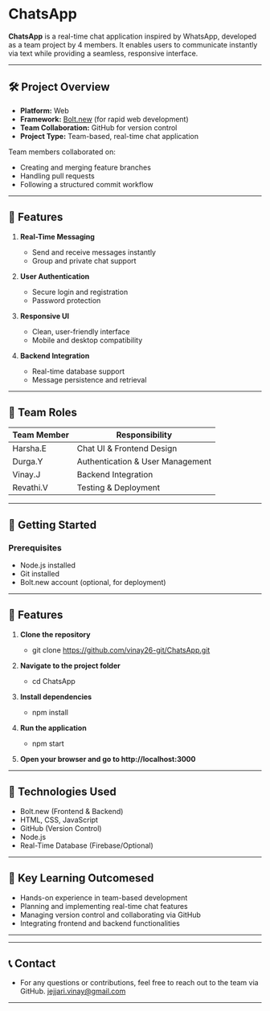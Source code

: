 # ChatsApp

**ChatsApp** is a real-time chat application inspired by WhatsApp, developed as a team project by 4 members. It enables users to communicate instantly via text while providing a seamless, responsive interface.

---

## 🛠️ Project Overview

- **Platform:** Web  
- **Framework:** [Bolt.new](https://bolt.new) (for rapid web development)  
- **Team Collaboration:** GitHub for version control  
- **Project Type:** Team-based, real-time chat application  

Team members collaborated on:  
- Creating and merging feature branches  
- Handling pull requests  
- Following a structured commit workflow  
 
---

## 🔹 Features

1. **Real-Time Messaging**  
   - Send and receive messages instantly  
   - Group and private chat support  

2. **User Authentication**  
   - Secure login and registration  
   - Password protection  

3. **Responsive UI**  
   - Clean, user-friendly interface  
   - Mobile and desktop compatibility  

4. **Backend Integration**  
   - Real-time database support  
   - Message persistence and retrieval  

---

## 👥 Team Roles

| Team Member |           Responsibility         |
|------------ |----------------------------------|
| Harsha.E    | Chat UI & Frontend Design        |
| Durga.Y     | Authentication & User Management |
| Vinay.J     | Backend Integration              |
| Revathi.V   | Testing & Deployment             |

---

## 🚀 Getting Started

### Prerequisites
- Node.js installed  
- Git installed  
- Bolt.new account (optional, for deployment)

---

## 🔹 Features

1. **Clone the repository**  
   - git clone https://github.com/vinay26-git/ChatsApp.git
   
2. **Navigate to the project folder**  
   - cd ChatsApp

3. **Install dependencies**  
   - npm install

4. **Run the application**  
   -  npm start
     
5. **Open your browser and go to http://localhost:3000**  
   
---

## 🔗 Technologies Used

  - Bolt.new (Frontend & Backend)
  - HTML, CSS, JavaScript
  - GitHub (Version Control)
  - Node.js
  - Real-Time Database (Firebase/Optional)

---

## 📌 Key Learning Outcomesed

  - Hands-on experience in team-based development
  - Planning and implementing real-time chat features
  - Managing version control and collaborating via GitHub
  - Integrating frontend and backend functionalities

---

---

## 📞 Contact

  - For any questions or contributions, feel free to reach out to the team via GitHub.
     jejjari.vinay@gmail.com
  
---


